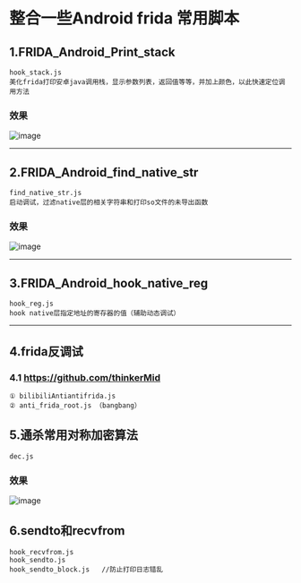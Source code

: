 # 整合一些Android frida 常用脚本

## 1.FRIDA_Android_Print_stack
    hook_stack.js
    美化frida打印安卓java调用栈，显示参数列表，返回值等等，并加上颜色，以此快速定位调用方法

### 效果
![image](https://github.com/FBLeee/FRIDA_Android_Print_stack/assets/50468890/c2250203-a273-4c5d-84de-e66186d482b5)

****  

## 2.FRIDA_Android_find_native_str
    find_native_str.js
    启动调试，过滤native层的相关字符串和打印so文件的未导出函数

### 效果
![image](https://github.com/FBLeee/frida_android_print_stack/assets/50468890/3a078c8f-dd23-4356-b981-15d6b7297d20)


**** 
## 3.FRIDA_Android_hook_native_reg
    hook_reg.js
    hook native层指定地址的寄存器的值（辅助动态调试）

****
## 4.frida反调试

### 4.1 https://github.com/thinkerMid
    ① bilibiliAntiantifrida.js   
    ② anti_frida_root.js （bangbang）

## 5.通杀常用对称加密算法
	dec.js
	
### 效果
 ![image](https://github.com/FBLeee/frida_android/assets/50468890/68f4bc6c-7466-4477-83c6-1bfaa9417a8d)

 ## 6.sendto和recvfrom
 	hook_recvfrom.js
  	hook_sendto.js
   	hook_sendto_block.js   //防止打印日志错乱

	


